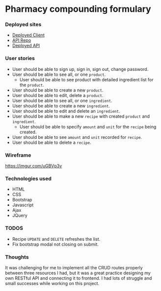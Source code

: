 # Pharmacy compounding formulary



### Deployed sites
* [Deployed Client](https://wyang19a.github.io/pharmacy-client/)
* [API Repo](https://github.com/wyang19a/pharmacy-api)
* [Deployed API](https://safe-brushlands-23264.herokuapp.com/)

### User stories
- User should be able to sign up, sign in, sign out, change password.
- User should be able to see all, or one `product`.
  - User should be able to see product with detailed ingredient list for the `product`.
- User should be able to create a new `product`.
- User should be able to edit, delete a `product`.
- User should be able to see all, or one `ingredient`.
- User should be able to create a new `ingredient`.
- User should be able to edit and delete an `ingredient`.
- User should be able to make a new `recipe` with created `product` and `ingredient`.
  - User should be able to specify `amount` and `unit` for the `recipe` being created.
- User should be able to see `amount` and `unit` recorded for `recipe`.
- User should be able to delete a `recipe`.

### Wireframe
https://imgur.com/uGBVp3v

### Technologies used
- HTML
- CSS
- Bootstrap
- Javascript
- Ajax
- JQuery



### TODOS
- Recipe `UPDATE` and `DELETE` refreshes the list.
- Fix bootstrap modal not closing on submit.

### Thoughts
It was challenging for me to implement all the CRUD routes properly between three resources I had, but it was a great practice designing my own RESTful API and connecting it to frontend. I had lots of struggle and small successes while working on this project.
